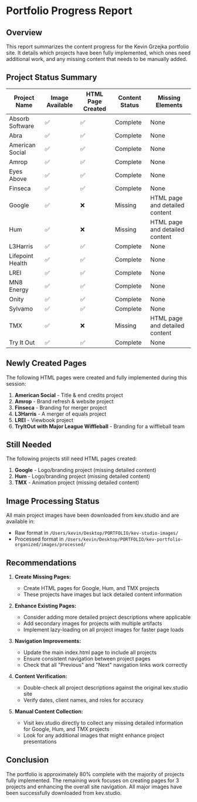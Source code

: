 # Portfolio Progress Report

## Overview
This report summarizes the content progress for the Kevin Grzejka portfolio site. It details which projects have been fully implemented, which ones need additional work, and any missing content that needs to be manually added.

## Project Status Summary

| Project Name | Image Available | HTML Page Created | Content Status | Missing Elements |
|--------------|----------------|-------------------|----------------|------------------|
| Absorb Software | ✅ | ✅ | Complete | None |
| Abra | ✅ | ✅ | Complete | None |
| American Social | ✅ | ✅ | Complete | None |
| Amrop | ✅ | ✅ | Complete | None |
| Eyes Above | ✅ | ✅ | Complete | None |
| Finseca | ✅ | ✅ | Complete | None |
| Google | ✅ | ❌ | Missing | HTML page and detailed content |
| Hum | ✅ | ❌ | Missing | HTML page and detailed content |
| L3Harris | ✅ | ✅ | Complete | None |
| Lifepoint Health | ✅ | ✅ | Complete | None |
| LREI | ✅ | ✅ | Complete | None |
| MN8 Energy | ✅ | ✅ | Complete | None |
| Onity | ✅ | ✅ | Complete | None |
| Sylvamo | ✅ | ✅ | Complete | None |
| TMX | ✅ | ❌ | Missing | HTML page and detailed content |
| Try It Out | ✅ | ✅ | Complete | None |

## Newly Created Pages
The following HTML pages were created and fully implemented during this session:

1. **American Social** - Title & end credits project
2. **Amrop** - Brand refresh & website project
3. **Finseca** - Branding for merger project
4. **L3Harris** - A merger of equals project
5. **LREI** - Viewbook project
6. **TryItOut with Major League Wiffleball** - Branding for a wiffleball team

## Still Needed
The following projects still need HTML pages created:

1. **Google** - Logo/branding project (missing detailed content)
2. **Hum** - Logo/branding project (missing detailed content)
3. **TMX** - Animation project (missing detailed content)

## Image Processing Status
All main project images have been downloaded from kev.studio and are available in:
- Raw format in `/Users/kevin/Desktop/PORTFOLIO/kev-studio-images/`
- Processed format in `/Users/kevin/Desktop/PORTFOLIO/kev-portfolio-organized/images/processed/`

## Recommendations

1. **Create Missing Pages:**
   - Create HTML pages for Google, Hum, and TMX projects
   - These projects have images but lack detailed content information

2. **Enhance Existing Pages:**
   - Consider adding more detailed project descriptions where applicable
   - Add secondary images for projects with multiple artifacts
   - Implement lazy-loading on all project images for faster page loads

3. **Navigation Improvements:**
   - Update the main index.html page to include all projects
   - Ensure consistent navigation between project pages
   - Check that all "Previous" and "Next" navigation links work correctly

4. **Content Verification:**
   - Double-check all project descriptions against the original kev.studio site
   - Verify dates, client names, and roles for accuracy

5. **Manual Content Collection:**
   - Visit kev.studio directly to collect any missing detailed information for Google, Hum, and TMX projects
   - Look for any additional images that might enhance project presentations

## Conclusion
The portfolio is approximately 80% complete with the majority of projects fully implemented. The remaining work focuses on creating pages for 3 projects and enhancing the overall site navigation. All major images have been successfully downloaded from kev.studio.